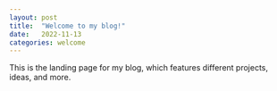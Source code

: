 ```yaml
---
layout: post
title:  "Welcome to my blog!"
date:   2022-11-13
categories: welcome
---
```


This is the landing page for my blog, which features different projects, ideas, and more.
